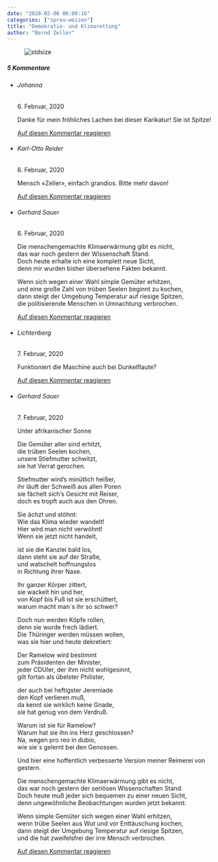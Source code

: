 ```yaml
---
date: "2020-02-06 06:00:16"
categories: ["spreu-weizen"]
title: "Demokratie- und Klimarettung"
author: "Bernd Zeller"
---
```



<figure>
<img src="https://www.publicomag.com/wp-content/uploads/2020/02/Maßnahmen.jpg" alt=stdsize>
</figure>


<!--more-->
<h5 class="comments-h">
5 Kommentare </h5>
<ul class="commentlist">
<li class="comment even thread-even depth-1 clearfix" id="li-comment-31207">
<h6 class="author">Johanna</h6> <span class="date">6. Februar, 2020</span>



Danke für mein fröhliches Lachen bei dieser Karikatur! Sie ist Spitze!

<a rel="nofollow" class="comment-reply-link" href="#comment-31207" data-commentid="31207" data-postid="10501" data-belowelement="comment-31207" data-respondelement="respond" data-replyto="Antworte auf Johanna" aria-label="Antworte auf Johanna">Auf diesen Kommentar reagieren</a> 


</li>
<li class="comment odd alt thread-odd thread-alt depth-1 clearfix" id="li-comment-31267">
<h6 class="author">Karl-Otto Reider</h6> <span class="date">6. Februar, 2020</span>



Mensch «Zeller», einfach grandios. Bitte mehr davon!

<a rel="nofollow" class="comment-reply-link" href="#comment-31267" data-commentid="31267" data-postid="10501" data-belowelement="comment-31267" data-respondelement="respond" data-replyto="Antworte auf Karl-Otto Reider" aria-label="Antworte auf Karl-Otto Reider">Auf diesen Kommentar reagieren</a> 


</li>
<li class="comment even thread-even depth-1 clearfix" id="li-comment-31314">
<h6 class="author">Gerhard Sauer</h6> <span class="date">6. Februar, 2020</span>



Die menschengemachte Klimaerwärmung gibt es nicht,<br>
das war noch gestern der Wissenschaft Stand.<br>
Doch heute erhalte ich eine komplett neue Sicht,<br>
denn mir wurden bisher übersehene Fakten bekannt.

Wenn sich wegen einer Wahl simple Gemüter erhitzen,<br>
und eine große Zahl von trüben Seelen beginnt zu kochen,<br>
dann steigt der Umgebung Temperatur auf riesige Spitzen,<br>
die politisierende Menschen in Umnachtung verbrochen.

<a rel="nofollow" class="comment-reply-link" href="#comment-31314" data-commentid="31314" data-postid="10501" data-belowelement="comment-31314" data-respondelement="respond" data-replyto="Antworte auf Gerhard Sauer" aria-label="Antworte auf Gerhard Sauer">Auf diesen Kommentar reagieren</a> 


</li>
<li class="comment odd alt thread-odd thread-alt depth-1 clearfix" id="li-comment-31385">
<h6 class="author">Lichtenberg</h6> <span class="date">7. Februar, 2020</span>



Funktioniert die Maschine auch bei Dunkelflaute?

<a rel="nofollow" class="comment-reply-link" href="#comment-31385" data-commentid="31385" data-postid="10501" data-belowelement="comment-31385" data-respondelement="respond" data-replyto="Antworte auf Lichtenberg" aria-label="Antworte auf Lichtenberg">Auf diesen Kommentar reagieren</a> 


</li>
<li class="comment even thread-even depth-1 clearfix" id="li-comment-31406">
<h6 class="author">Gerhard Sauer</h6> <span class="date">7. Februar, 2020</span>



Unter afrikanischer Sonne

Die Gemüter aller sind erhitzt,<br>
die trüben Seelen kochen,<br>
unsere Stiefmutter schwitzt,<br>
sie hat Verrat gerochen.

Stiefmutter wird’s minütlich heißer,<br>
ihr läuft der Schweiß aus allen Poren<br>
sie fächelt sich‘s Gesicht mit Reiser,<br>
doch es tropft auch aus den Ohren.

Sie ächzt und stöhnt:<br>
Wie das Klima wieder wandelt!<br>
Hier wird man nicht verwöhnt!<br>
Wenn sie jetzt nicht handelt,

ist sie die Kanzlei bald los,<br>
dann steht sie auf der Straße,<br>
und watschelt hoffnungslos<br>
in Richtung ihrer Nase.

Ihr ganzer Körper zittert,<br>
sie wackelt hin und her,<br>
von Kopf bis Fuß ist sie erschüttert,<br>
warum macht man`s ihr so schwer?

Doch nun werden Köpfe rollen,<br>
denn sie wurde frech lädiert.<br>
Die Thüringer werden müssen wollen,<br>
was sie hier und heute dekretiert:

Der Ramelow wird bestimmt<br>
zum Präsidenten der Minister,<br>
jeder CDUler, der ihm nicht wohlgesinnt,<br>
gilt fortan als übelster Philister,

der auch bei heftigster Jeremiade<br>
den Kopf verlieren muß,<br>
da kennt sie wirklich keine Gnade,<br>
sie hat genug von dem Verdruß.

Warum ist sie für Ramelow?<br>
Warum hat sie ihn ins Herz geschlossen?<br>
Na, wegen pro reo in dubio,<br>
wie sie`s gelernt bei den Genossen.

Und hier eine hoffentlich verbesserte Version meiner Reimerei von gestern. 

Die menschengemachte Klimaerwärmung gibt es nicht,<br>
das war noch gestern der seriösen Wissenschaften Stand.<br>
Doch heute muß jeder sich bequemen zu einer neuen Sicht,<br>
denn ungewöhnliche Beobachtungen wurden jetzt bekannt:

Wenn simple Gemüter sich wegen einer Wahl erhitzen,<br>
wenn trübe Seelen aus Wut und vor Enttäuschung kochen,<br>
dann steigt der Umgebung Temperatur auf riesige Spitzen,<br>
und die hat zweifelsfrei der irre Mensch verbrochen.

<a rel="nofollow" class="comment-reply-link" href="#comment-31406" data-commentid="31406" data-postid="10501" data-belowelement="comment-31406" data-respondelement="respond" data-replyto="Antworte auf Gerhard Sauer" aria-label="Antworte auf Gerhard Sauer">Auf diesen Kommentar reagieren</a> 


</li>
</ul>
